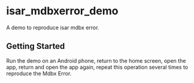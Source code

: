 # isar_mdbxerror_demo

A demo to reproduce isar mdbx error.

## Getting Started

Run the demo on an Android phone, return to the home screen, open the app, return and open the app again, repeat this operation several times to reproduce the Mdbx Error.

